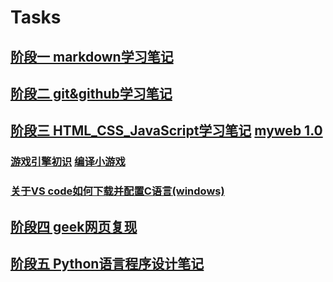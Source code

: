 # Tasks
## [阶段一 markdown学习笔记](https://github.com/Bsheepcoder/Tasks/blob/main/%E7%AC%94%E8%AE%B0/1.markdown%E7%AC%94%E8%AE%B0.md)
## [阶段二 git&github学习笔记](https://github.com/Bsheepcoder/Tasks/blob/master/%E7%AC%94%E8%AE%B0/2.git%26github%E7%AC%94%E8%AE%B0.md)
## [阶段三 HTML_CSS_JavaScript学习笔记](https://github.com/Bsheepcoder/Tasks/blob/master/%E7%AC%94%E8%AE%B0/3.HTML_CSS_JavaScript%E7%AC%94%E8%AE%B0.md)  [myweb 1.0](https://github.com/Bsheepcoder/Tasks/blob/master/%E4%BB%A3%E7%A0%81/html_css_javascript/%E6%88%91%E7%9A%84web%201.0.html)
   ### [游戏引擎初识](https://github.com/Bsheepcoder/Tasks/blob/master/%E5%85%B6%E4%BB%96/%E6%B8%B8%E6%88%8F%E5%BC%95%E6%93%8E%E5%88%9D%E8%AF%86---YZKgame.md)  [编译小游戏](https://github.com/Bsheepcoder/Tasks/blob/master/%E4%BB%A3%E7%A0%81/my_case/C/CountGame.c)
   ### [关于VS code如何下载并配置C语言(windows)](https://github.com/Bsheepcoder/Tasks/blob/master/%E5%85%B6%E4%BB%96/%E5%85%B3%E4%BA%8EVS%20code%E5%A6%82%E4%BD%95%E4%B8%8B%E8%BD%BD%E5%B9%B6%E9%85%8D%E7%BD%AEC%E8%AF%AD%E8%A8%80%EF%BC%88windows%EF%BC%89.md)
## [阶段四 geek网页复现](https://bsheepcoder.github.io/)
## [阶段五 Python语言程序设计笔记](https://github.com/Bsheepcoder/Tasks/blob/master/%E7%AC%94%E8%AE%B0/4.Python%E8%AF%AD%E8%A8%80%E7%A8%8B%E5%BA%8F%E8%AE%BE%E8%AE%A1%E7%AC%94%E8%AE%B0.md) 
